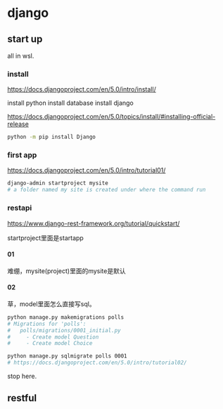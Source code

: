 # django

## start up

all in wsl.

### install

https://docs.djangoproject.com/en/5.0/intro/install/

install python
install database
install django

https://docs.djangoproject.com/en/5.0/topics/install/#installing-official-release

```sh
python -m pip install Django
```

### first app

https://docs.djangoproject.com/en/5.0/intro/tutorial01/

```sh
django-admin startproject mysite
# a folder named my site is created under where the command run
```

### restapi

https://www.django-rest-framework.org/tutorial/quickstart/

startproject里面是startapp

#### 01

难绷，mysite(project)里面的mysite是默认

#### 02

草，model里面怎么直接写sql。

```sh
python manage.py makemigrations polls
# Migrations for 'polls':
#   polls/migrations/0001_initial.py
#     - Create model Question
#     - Create model Choice
```

```sh
python manage.py sqlmigrate polls 0001
# https://docs.djangoproject.com/en/5.0/intro/tutorial02/
```

stop here.

## restful

